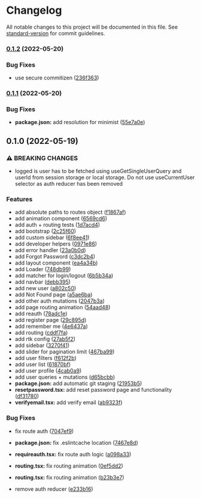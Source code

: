 # Changelog

All notable changes to this project will be documented in this file. See [standard-version](https://github.com/conventional-changelog/standard-version) for commit guidelines.

### [0.1.2](https://github.com/saisilinus/react-redux-typescript-boilerplate/compare/v0.1.1...v0.1.2) (2022-05-20)


### Bug Fixes

* use secure commitizen ([236f363](https://github.com/saisilinus/react-redux-typescript-boilerplate/commit/236f363cc3fa4b2c69e109c68d041eaabdf49afe))

### [0.1.1](https://github.com/saisilinus/react-redux-typescript-boilerplate/compare/v0.1.0...v0.1.1) (2022-05-20)


### Bug Fixes

* **package.json:** add resolution for minimist ([55e7a0e](https://github.com/saisilinus/react-redux-typescript-boilerplate/commit/55e7a0e3273edfa3d9ddf8fd50b19b5430d07ae0))

## 0.1.0 (2022-05-19)


### ⚠ BREAKING CHANGES

* logged is user has to be fetched using useGetSingleUserQuery and userId from
session storage or local storage. Do not use useCurrentUser selector as auth reducer has been
removed

### Features

* add absolute paths to routes object ([f1867af](https://github.com/saisilinus/react-redux-typescript-boilerplate/commit/f1867afd1476723ece0df945f290a0a4eaa1c3cd))
* add animation component ([6569cd6](https://github.com/saisilinus/react-redux-typescript-boilerplate/commit/6569cd6d15e4919b97c24fbb13668981710f613f))
* add auth + routing tests ([1d7acd4](https://github.com/saisilinus/react-redux-typescript-boilerplate/commit/1d7acd47f9e222b398b596e12fe73f4ba0e6f169))
* add bootstrap ([2c25f60](https://github.com/saisilinus/react-redux-typescript-boilerplate/commit/2c25f608a2cdaef1c764e05c701b4c1b0998a2cf))
* add custom sidebar ([6f8ee41](https://github.com/saisilinus/react-redux-typescript-boilerplate/commit/6f8ee41a494643b20c01b21c5755f474c8123b9d))
* add developer helpers ([0971e86](https://github.com/saisilinus/react-redux-typescript-boilerplate/commit/0971e86203d7a422a442d8ed928c63abb57b5ec6))
* add error handler ([23a0b0d](https://github.com/saisilinus/react-redux-typescript-boilerplate/commit/23a0b0d2f8365b729c856651225eb599445a3ee3))
* add Forgot Password ([c3dc2b4](https://github.com/saisilinus/react-redux-typescript-boilerplate/commit/c3dc2b4acbd7699c9e8506530c891fc78ca75df6))
* add layout component ([ea4a34b](https://github.com/saisilinus/react-redux-typescript-boilerplate/commit/ea4a34b07288fcedfe908366326314868b62a584))
* add Loader ([748db99](https://github.com/saisilinus/react-redux-typescript-boilerplate/commit/748db9960394d940817a0cc1bdebf907b56ae892))
* add matcher for login/logout ([6b5b34a](https://github.com/saisilinus/react-redux-typescript-boilerplate/commit/6b5b34a596d5f44520d7c24f03c705f35238cd78))
* add navbar ([debb395](https://github.com/saisilinus/react-redux-typescript-boilerplate/commit/debb395515a97988016c0c71152dbf34f84e1fde))
* add new user ([a802c50](https://github.com/saisilinus/react-redux-typescript-boilerplate/commit/a802c50cd47d32e8da6d34a6a235599f7520adbe))
* add Not Found page ([a5ae6ba](https://github.com/saisilinus/react-redux-typescript-boilerplate/commit/a5ae6ba29cb050b61686fde1c4722441839ca007))
* add other auth mutations ([2047b3a](https://github.com/saisilinus/react-redux-typescript-boilerplate/commit/2047b3a15518b6aca973ea880a2d1e4f12e51734))
* add page routing animation ([54aad48](https://github.com/saisilinus/react-redux-typescript-boilerplate/commit/54aad483f26b611be1619e5540a992c65b213b8b))
* add reauth ([78adc1e](https://github.com/saisilinus/react-redux-typescript-boilerplate/commit/78adc1e838d417102d0b4ac519f92cd8dfd402ad))
* add register page ([29c895d](https://github.com/saisilinus/react-redux-typescript-boilerplate/commit/29c895d6759cd9b2692741a271332e17a633bd7a))
* add remember me ([4e6437a](https://github.com/saisilinus/react-redux-typescript-boilerplate/commit/4e6437adf1423d11220e9901c5bb394497dab8fe))
* add routing ([cddf7fa](https://github.com/saisilinus/react-redux-typescript-boilerplate/commit/cddf7fa7e154543a3c1930075e73541b3904b74b))
* add rtk config ([27ab5f2](https://github.com/saisilinus/react-redux-typescript-boilerplate/commit/27ab5f246105f6f0e96e6a4a7023ddd68299f3ac))
* add sidebar ([3270f41](https://github.com/saisilinus/react-redux-typescript-boilerplate/commit/3270f41b92b07b026055f628960895d4007196a4))
* add slider for pagination limit ([467ba99](https://github.com/saisilinus/react-redux-typescript-boilerplate/commit/467ba999aa580fb7581dca6657b361dffd2883ba))
* add user filters ([f612f2b](https://github.com/saisilinus/react-redux-typescript-boilerplate/commit/f612f2be67984412a59db4ed7abff834ac0f689f))
* add user list ([61870bf](https://github.com/saisilinus/react-redux-typescript-boilerplate/commit/61870bfc53a74ac62739b687e35007c8487a893b))
* add user profile ([4cab0a9](https://github.com/saisilinus/react-redux-typescript-boilerplate/commit/4cab0a90ad2c43849b37ee63bc8a049e20215207))
* add user queries + mutations ([d65bcbb](https://github.com/saisilinus/react-redux-typescript-boilerplate/commit/d65bcbb6930ee91ff29463e065c331c546eedc59))
* **package.json:** add automatic git staging ([21953b5](https://github.com/saisilinus/react-redux-typescript-boilerplate/commit/21953b5fc9dfdf910eef444c7ea3e195c0ab1034))
* **resetpassword.tsx:** add reset password page and functionality ([df31780](https://github.com/saisilinus/react-redux-typescript-boilerplate/commit/df3178023ce23158ea001acb599881b9fe740b3a))
* **verifyemail.tsx:** add verify email ([ab9323f](https://github.com/saisilinus/react-redux-typescript-boilerplate/commit/ab9323f9445afd562f70b63f5f445fd91fca82b3))


### Bug Fixes

* fix route auth ([7047ef9](https://github.com/saisilinus/react-redux-typescript-boilerplate/commit/7047ef98ab1cf3b6b03e2f69f71ebf4ada6775ba))
* **package.json:** fix .eslintcache location ([7467e8d](https://github.com/saisilinus/react-redux-typescript-boilerplate/commit/7467e8dc6684741b04cc80673484af5b30f5cccd))
* **requireauth.tsx:** fix route auth logic ([a098a33](https://github.com/saisilinus/react-redux-typescript-boilerplate/commit/a098a332f9f1df9f9567fc4c61eb6c3583a0d623))
* **routing.tsx:** fix routing animation ([0ef5dd2](https://github.com/saisilinus/react-redux-typescript-boilerplate/commit/0ef5dd2c0e1afe88061a945159befe2979c74227))
* **routing.tsx:** fix routing animation ([b23b3e7](https://github.com/saisilinus/react-redux-typescript-boilerplate/commit/b23b3e70d0e06a62a38eaf543180d1d063cd37b3))


* remove auth reducer ([e233b16](https://github.com/saisilinus/react-redux-typescript-boilerplate/commit/e233b1638a11290573df5fa5abe53471fa7ac9df))
